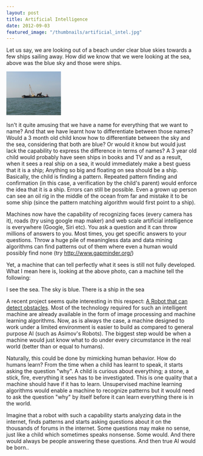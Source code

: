 ```yaml
---
layout: post
title: Artificial Intelligence
date: 2012-09-03
featured_image: "/thumbnails/artificial_intel.jpg"
---
```


Let us say, we are looking out of a beach under clear blue skies towards a few ships sailing away. How did we know that we were looking at the sea, above was the blue sky and those were ships. 

![ship](/images/ai/ship.jpg "ship")

Isn't it quite amusing that we have a name for everything that we want to name? And that we have learnt how to differentiate between those names? Would a 3 month old child know how to differentiate between the sky and the sea, considering that both are blue? Or would it know but would just lack the capability to express the difference in terms of names? A 3 year old child would probably have seen ships in books and TV and as a result, when it sees a real ship on a sea, it would immediately make a best guess that it is a ship; Anything so big and floating on sea should be a ship. Basically, the child is finding a pattern. Repeated pattern finding and confirmation (in this case, a verification by the child's parent) would enforce the idea that it is a ship. Errors can still be possible. Even a grown up person can see an oil rig in the middle of the ocean from far and mistake it to be some ship (since the pattern matching algorithm would first point to a ship).

Machines now have the capability of recognizing faces (every camera has it), roads (try using google map maker) and web scale artificial intelligence is everywhere (Google, Siri etc). You ask a question and it can throw millions of answers to you. Most times, you get specific answers to your questions. Throw a huge pile of meaningless data and data mining algorithms can find patterns out of them where even a human would possibly find none (try http://www.gapminder.org/)

Yet, a machine that can tell perfectly what it sees is still not fully developed. What I mean here is, looking at the above photo, can a machine tell the following:

I see the sea. The sky is blue. There is a ship in the sea

A recent project seems quite interesting in this respect: [A Robot that can detect obstacles](http://www.popsci.com/technology/article/2012-07/how-teach-robot-improvise). Most of the technology required for such an intelligent machine are already available in the form of image processing and machine learning algorithms. Now, as is always the case, a machine designed to work under a limited environment is easier to build as compared to general purpose AI (such as Asimov's Robots). The biggest step would be when a machine would just know what to do under every circumstance in the real world (better than or equal to humans).

Naturally, this could be done by mimicking human behavior. How do humans learn? From the time when a child has learnt to speak, it starts asking the question "why". A child is curious about everything; a stone, a stick, fire, everything it sees has to be investigated. This is one quality that a machine should have if it has to learn. Unsupervised machine learning algorithms would enable a machine to recognize patterns but it would need to ask the question "why" by itself before it can learn everything there is in the world.

Imagine that a robot with such a capability starts analyzing data in the internet, finds patterns and starts asking questions about it on the thousands of forums in the internet. Some questions may make no sense, just like a child which sometimes speaks nonsense. Some would. And there would always be people answering these questions. And then true AI would be born..
